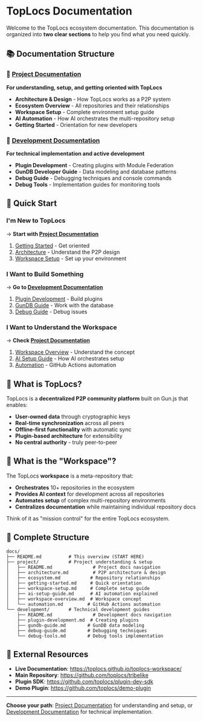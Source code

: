 # TopLocs Documentation

Welcome to the TopLocs ecosystem documentation. This documentation is organized into **two clear sections** to help you find what you need quickly.

## 📚 Documentation Structure

### 🎯 [Project Documentation](./project/)
**For understanding, setup, and getting oriented with TopLocs**

- **Architecture & Design** - How TopLocs works as a P2P system
- **Ecosystem Overview** - All repositories and their relationships
- **Workspace Setup** - Complete environment setup guide
- **AI Automation** - How AI orchestrates the multi-repository setup
- **Getting Started** - Orientation for new developers

### 🔧 [Development Documentation](./development/)
**For technical implementation and active development**

- **Plugin Development** - Creating plugins with Module Federation
- **GunDB Developer Guide** - Data modeling and database patterns
- **Debug Guide** - Debugging techniques and console commands
- **Debug Tools** - Implementation guides for monitoring tools

## 🎯 Quick Start

### I'm New to TopLocs
→ **Start with [Project Documentation](./project/)**
1. [Getting Started](./project/getting-started.md) - Get oriented
2. [Architecture](./project/architecture.md) - Understand the P2P design
3. [Workspace Setup](./project/workspace-setup.md) - Set up your environment

### I Want to Build Something
→ **Go to [Development Documentation](./development/)**
1. [Plugin Development](./development/plugin-development.md) - Build plugins
2. [GunDB Guide](./development/gundb-guide.md) - Work with the database
3. [Debug Guide](./development/debug-guide.md) - Debug issues

### I Want to Understand the Workspace
→ **Check [Project Documentation](./project/)**
1. [Workspace Overview](./project/workspace-overview.md) - Understand the concept
2. [AI Setup Guide](./project/ai-setup-guide.md) - How AI orchestrates setup
3. [Automation](./project/automation.md) - GitHub Actions automation

## 🤔 What is TopLocs?

TopLocs is a **decentralized P2P community platform** built on Gun.js that enables:
- **User-owned data** through cryptographic keys
- **Real-time synchronization** across all peers
- **Offline-first functionality** with automatic sync
- **Plugin-based architecture** for extensibility
- **No central authority** - truly peer-to-peer

## 🤔 What is the "Workspace"?

The TopLocs **workspace** is a meta-repository that:
- **Orchestrates** 10+ repositories in the ecosystem
- **Provides AI context** for development across all repositories
- **Automates setup** of complex multi-repository environments
- **Centralizes documentation** while maintaining individual repository docs

Think of it as "mission control" for the entire TopLocs ecosystem.

## 📁 Complete Structure

```
docs/
├── README.md          # This overview (START HERE)
├── project/           # Project understanding & setup
│   ├── README.md               # Project docs navigation
│   ├── architecture.md         # P2P architecture & design
│   ├── ecosystem.md           # Repository relationships
│   ├── getting-started.md     # Quick orientation
│   ├── workspace-setup.md     # Complete setup guide
│   ├── ai-setup-guide.md      # AI automation explained
│   ├── workspace-overview.md  # Workspace concept
│   └── automation.md         # GitHub Actions automation
└── development/       # Technical development guides
    ├── README.md               # Development docs navigation
    ├── plugin-development.md  # Creating plugins
    ├── gundb-guide.md        # GunDB data modeling
    ├── debug-guide.md        # Debugging techniques
    └── debug-tools.md        # Debug tools implementation
```

## 🔗 External Resources

- **Live Documentation**: https://toplocs.github.io/toplocs-workspace/
- **Main Repository**: https://github.com/toplocs/tribelike
- **Plugin SDK**: https://github.com/toplocs/plugin-dev-sdk
- **Demo Plugin**: https://github.com/toplocs/demo-plugin

---

**Choose your path**: [Project Documentation](./project/) for understanding and setup, or [Development Documentation](./development/) for technical implementation.
